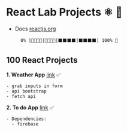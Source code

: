 # React Lab Projects ⚛ 📌

- Docs [reactjs.org](https://reactjs.org/)

        0% |🔹🔹🔹🔹|🔹🔹🔹🔹|⬛️⬛️⬛️⬛️|⬛️⬛️⬛️⬛️| 100% 🏁

## 100 React Projects

  **1. Weather App** [link](https://www.youtube.com/watch?v=204C9yNeOYI) ✅

    - grab inputs in form
    - api bootstrap
    - fetch api


  **2. To do App** [link](https://www.youtube.com/watch?v=-RtJroTMDf4) ✅

    - Dependencies:
      - firebase
